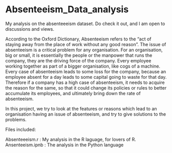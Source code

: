 # Absenteeism_Data_analysis
My analysis on the absenteeeism dataset. Do check it out, and I am open to discussions and views. 

According to the Oxford Dictionary, Absenteeism refers to the “act of staying away from the place of work without any good reason”. The issue of absenteeism is a critical problem for any organisation. For an organisation, big or small, it is essentially the people or the manpower that runs the company, they are the driving force of the company. Every employee working together as part of a bigger organisation, like cogs of a machine.
Every case of absenteeism leads to some loss for the company, because an employee absent for a day leads to some capital going to waste for that day.
Therefore if a company has a high case of absenteeism, it needs to acquire the reason for the same, so that it could change its policies or rules to better accumulate its employees, and ultimately bring down the rate of absenteeism. 

In this project, we try to look at the features or reasons which lead to an organisation having an issue of absenteeism, and try to give solutions to the problems.


Files included:

Absenteeeism.r        : My analysis in the R laguage, for lovers of R.
Ansenteeism.ipnb      : The analysis in the Python language
